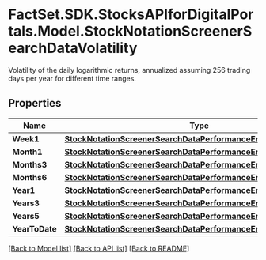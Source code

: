 # FactSet.SDK.StocksAPIforDigitalPortals.Model.StockNotationScreenerSearchDataVolatility
Volatility of the daily logarithmic returns, annualized assuming 256 trading days per year for different time ranges.

## Properties

Name | Type | Description | Notes
------------ | ------------- | ------------- | -------------
**Week1** | [**StockNotationScreenerSearchDataPerformanceEndOfDayWeek1**](StockNotationScreenerSearchDataPerformanceEndOfDayWeek1.md) |  | [optional] 
**Month1** | [**StockNotationScreenerSearchDataPerformanceEndOfDayMonth1**](StockNotationScreenerSearchDataPerformanceEndOfDayMonth1.md) |  | [optional] 
**Months3** | [**StockNotationScreenerSearchDataPerformanceEndOfDayMonths3**](StockNotationScreenerSearchDataPerformanceEndOfDayMonths3.md) |  | [optional] 
**Months6** | [**StockNotationScreenerSearchDataPerformanceEndOfDayMonths6**](StockNotationScreenerSearchDataPerformanceEndOfDayMonths6.md) |  | [optional] 
**Year1** | [**StockNotationScreenerSearchDataPerformanceEndOfDayYear1**](StockNotationScreenerSearchDataPerformanceEndOfDayYear1.md) |  | [optional] 
**Years3** | [**StockNotationScreenerSearchDataPerformanceEndOfDayYears3**](StockNotationScreenerSearchDataPerformanceEndOfDayYears3.md) |  | [optional] 
**Years5** | [**StockNotationScreenerSearchDataPerformanceEndOfDayYears5**](StockNotationScreenerSearchDataPerformanceEndOfDayYears5.md) |  | [optional] 
**YearToDate** | [**StockNotationScreenerSearchDataPerformanceEndOfDayYearToDate**](StockNotationScreenerSearchDataPerformanceEndOfDayYearToDate.md) |  | [optional] 

[[Back to Model list]](../README.md#documentation-for-models) [[Back to API list]](../README.md#documentation-for-api-endpoints) [[Back to README]](../README.md)

